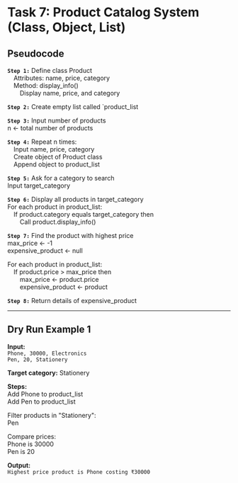 # Task 7: Product Catalog System (Class, Object, List)

## Pseudocode

**`Step 1:`** Define class Product  
 Attributes: name, price, category  
 Method: display_info()  
  Display name, price, and category

**`Step 2:`** Create empty list called `product_list

**`Step 3:`** Input number of products  
n <- total number of products  

**`Step 4:`** Repeat n times:  
 Input name, price, category  
 Create object of Product class  
 Append object to product_list

**`Step 5:`** Ask for a category to search  
Input target_category  

**`Step 6:`** Display all products in target_category  
For each product in product_list:  
 If product.category equals target_category then  
  Call product.display_info()

**`Step 7:`** Find the product with highest price  
max_price <- -1  
expensive_product <- null  

For each product in product_list:  
 If product.price > max_price then  
  max_price <- product.price  
  expensive_product <- product

**`Step 8:`** Return details of expensive_product

---
## Dry Run Example 1

**Input:**  
`Phone, 30000, Electronics`  
`Pen, 20, Stationery`  
  

**Target category:** Stationery

**Steps:**  
Add Phone to product_list  
Add Pen to product_list    

Filter products in "Stationery":  
Pen  
  

Compare prices:  
Phone is 30000  
Pen is 20    

**Output:**  
`Highest price product is Phone costing ₹30000`

